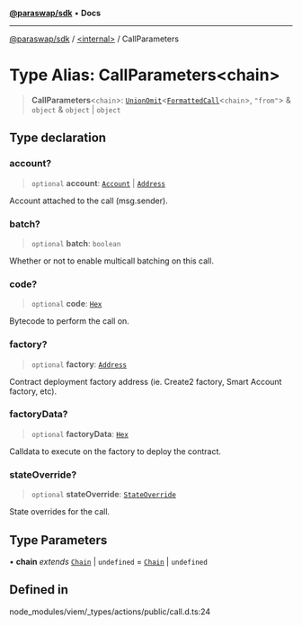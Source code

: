 [**@paraswap/sdk**](../../README.md) • **Docs**

***

[@paraswap/sdk](../../globals.md) / [\<internal\>](../README.md) / CallParameters

# Type Alias: CallParameters\<chain\>

> **CallParameters**\<`chain`\>: [`UnionOmit`](UnionOmit.md)\<[`FormattedCall`](FormattedCall.md)\<`chain`\>, `"from"`\> & `object` & `object` \| `object`

## Type declaration

### account?

> `optional` **account**: [`Account`](Account.md) \| [`Address`](Address.md)

Account attached to the call (msg.sender).

### batch?

> `optional` **batch**: `boolean`

Whether or not to enable multicall batching on this call.

### code?

> `optional` **code**: [`Hex`](Hex.md)

Bytecode to perform the call on.

### factory?

> `optional` **factory**: [`Address`](Address.md)

Contract deployment factory address (ie. Create2 factory, Smart Account factory, etc).

### factoryData?

> `optional` **factoryData**: [`Hex`](Hex.md)

Calldata to execute on the factory to deploy the contract.

### stateOverride?

> `optional` **stateOverride**: [`StateOverride`](StateOverride.md)

State overrides for the call.

## Type Parameters

• **chain** *extends* [`Chain`](Chain.md) \| `undefined` = [`Chain`](Chain.md) \| `undefined`

## Defined in

node\_modules/viem/\_types/actions/public/call.d.ts:24
